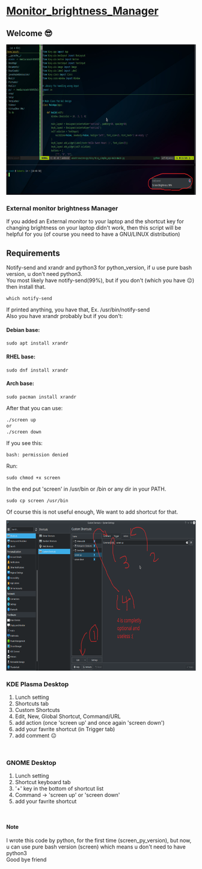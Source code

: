 # [Monitor_brightness_Manager](https://github.com/arashph17/External_monitor_brightness)
## Welcome :sunglasses:
<img src="pic.jpeg" height="400">

### External monitor brightness Manager

If you added an External monitor to your laptop and the shortcut key for changing brightness on your laptop didn't work, then this script will be helpful for you (of course you need to have a GNU/LINUX distribution)

## Requirements
Notify-send and xrandr and python3 for python_version, if u use pure bash version, u don't need python3. <br />
You most likely have notify-send(99%), but if you don't (which you have :neutral_face:) then install that. <br />
```
which notify-send
```
If printed anything, you have that, Ex. /usr/bin/notify-send <br />
Also you have xrandr probably but if you don't: <br />
#### Debian base:
```
sudo apt install xrandr
```
#### RHEL base:
```
sudo dnf install xrandr
```
#### Arch base:
```
sudo pacman install xrandr
```

After that you can use:
```
./screen up
or
./screen down
```
If you see this: <br>
```
bash: permission denied
```
Run:
```
sudo chmod +x screen
```

In the end put 'screen' in /usr/bin or /bin or any dir in your PATH.
```
sudo cp screen /usr/bin
```
Of course this is not useful enough, We want to add shortcut for that.

<img src="pic4.png" height="400">

### KDE Plasma Desktop

1. Lunch setting <br />
2. Shortcuts tab <br />
3. Custom Shortcuts <br />
4. Edit, New, Global Shortcut, Command/URL <br />
5. add action (once 'screen up' and once again 'screen down') <br />
6. add your favrite shortcut (in Trigger tab) <br />
7. add comment :neutral_face:
<br />

### GNOME Desktop
1. Lunch setting <br />
2. Shortcut keyboard tab <br />
3. '+' key in the bottom of shortcut list <br />
4. Command -> 'screen up' or 'screen down' <br />
5. add your favrite shortcut <br />
<br />

#### Note
I wrote this code by python, for the first time (screen_py_version), but now, u can use pure bash version (screen) which means u don't need to have python3
<br />
Good bye friend
